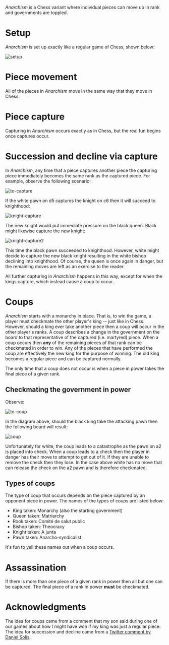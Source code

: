 *Anarchism* is a Chess variant where individual pieces can move up in rank and governments are toppled.

Setup
=====

*Anarchism* is set up exactly like a regular game of Chess, shown below:

![setup](https://raw.githubusercontent.com/fogus/spiel/master/brettspiel/anarchism/graphics/setup.png)

Piece movement
==============

All of the pieces in *Anarchism* move in the same way that they move in Chess.  

Piece capture
=============

Capturing in *Anarchism* occurs exactly as in Chess, but the real fun begins once captures occur.

Succession and decline via capture
==================================

In *Anarchism*, any time that a piece captures another piece the capturing piece immediately becomes the same rank as the captured piece.  For example, observe the following scenario:

![to-capture](https://raw.githubusercontent.com/fogus/spiel/master/brettspiel/anarchism/graphics/to-capture.png)

If the white pawn on d5 captures the knight on c6 then it will succeed to knighthood:

![knight-capture](https://raw.githubusercontent.com/fogus/spiel/master/brettspiel/anarchism/graphics/kcapture.png)

The new knight would put immediate pressure on the black queen. Black might likewise capture the new knight:

![knight-capture2](https://raw.githubusercontent.com/fogus/spiel/master/brettspiel/anarchism/graphics/kcapture2.png)

This time the black pawn succeeded to knighthood.  However, white might decide to capture the new black knight resulting in the white bishop declining into knighthood.  Of course, the queen is once again in danger, but the remaining moves are left as an exercise to the reader.

All further capturing in *Anarchism* happens in this way, except for when the kings capture, which instead cause a coup to occur.

Coups
=====

*Anarchism* starts with a monarchy in place.  That is, to win the game, a player must checkmate the other player's king -- just like in Chess.  However, should a king ever take another piece then a coup will occur in the other player's ranks. A coup describes a change in the government on the board to that representative of the captured (i.e. martyred) piece.  When a coup occurs then **any** of the remaining pieces of that rank can be checkmated in order to win.  Any of the pieces that have performed the coup are effectively the new king for the purpose of winning.  The old king becomes a regular piece and can be captured normally.  

The only time that a coup does not occur is when a piece in power takes the final piece of a given rank.

Checkmating the government in power
-----------------------------------

Observe:

![to-coup](https://raw.githubusercontent.com/fogus/spiel/master/brettspiel/anarchism/graphics/to-coup.png)

In the diagram above, should the black king take the attacking pawn then the following board will result:

![coup](https://raw.githubusercontent.com/fogus/spiel/master/brettspiel/anarchism/graphics/coup.png)

Unfortunately for white, the coup leads to a catastrophe as the pawn on a2 is placed into check.  When a coup leads to a check then the player in danger has their move to attempt to get out of it.  If they are unable to remove the check then they lose.  In the case above white has no move that can release the check on the a2 pawn and is therefore checkmated.

Types of coups
--------------

The type of coup that occurs depends on the piece captured by an opponent piece in power.  The names of the types of coups are listed below:

 * King taken: Monarchy (also the starting government)
 * Queen taken: Matriarchy
 * Rook taken: Comité de salut public
 * Bishop taken: Theocracy
 * Knight taken: A junta
 * Pawn taken: Anarcho-syndicalist

It's fun to yell these names out when a coup occurs.

Assassination
============

If there is more than one piece of a given rank in power then all but one can be captured.  The final piece of a rank in power **must** be checkmated.

Acknowledgments
===============

The idea for coups came from a comment that my son said during one of our games about how I might have won if my king was just a regular piece.  The idea for succession and decline came from a [Twitter comment by Daniel Solis](https://twitter.com/DanielSolis/status/459756349745020928).

